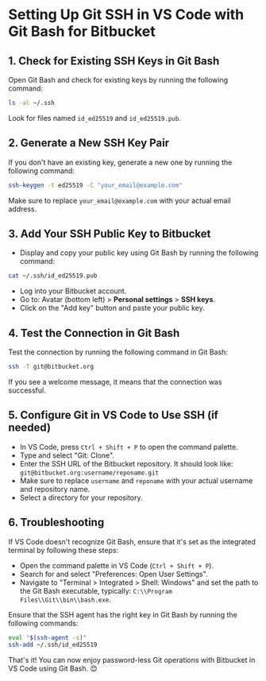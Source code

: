 # Setting Up Git SSH in VS Code with Git Bash for Bitbucket

## 1. Check for Existing SSH Keys in Git Bash
Open Git Bash and check for existing keys by running the following command:
```bash
ls -al ~/.ssh
```
Look for files named `id_ed25519` and `id_ed25519.pub`.

## 2. Generate a New SSH Key Pair
If you don't have an existing key, generate a new one by running the following command:
```bash
ssh-keygen -t ed25519 -C "your_email@example.com"
```
Make sure to replace `your_email@example.com` with your actual email address.

## 3. Add Your SSH Public Key to Bitbucket
- Display and copy your public key using Git Bash by running the following command:
```bash
cat ~/.ssh/id_ed25519.pub
```
- Log into your Bitbucket account.
- Go to: Avatar (bottom left) > **Personal settings** > **SSH keys**.
- Click on the "Add key" button and paste your public key.

## 4. Test the Connection in Git Bash
Test the connection by running the following command in Git Bash:
```bash
ssh -T git@bitbucket.org
```
If you see a welcome message, it means that the connection was successful.

## 5. Configure Git in VS Code to Use SSH (if needed)
- In VS Code, press `Ctrl + Shift + P` to open the command palette.
- Type and select "Git: Clone".
- Enter the SSH URL of the Bitbucket repository. It should look like: `git@bitbucket.org:username/reponame.git`
- Make sure to replace `username` and `reponame` with your actual username and repository name.
- Select a directory for your repository.

## 6. Troubleshooting
If VS Code doesn't recognize Git Bash, ensure that it's set as the integrated terminal by following these steps:
- Open the command palette in VS Code (`Ctrl + Shift + P`).
- Search for and select "Preferences: Open User Settings".
- Navigate to "Terminal > Integrated > Shell: Windows" and set the path to the Git Bash executable, typically: `C:\\Program Files\\Git\\bin\\bash.exe`.

Ensure that the SSH agent has the right key in Git Bash by running the following commands:
```bash
eval "$(ssh-agent -s)"
ssh-add ~/.ssh/id_ed25519
```

That's it! You can now enjoy password-less Git operations with Bitbucket in VS Code using Git Bash. 😊